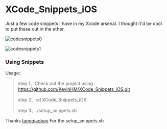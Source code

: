 # XCode_Snippets_iOS
Just a few code snippets I have in my Xcode arsenal. I thought it'd be cool to put these out in the ether.

![codesnippets0](https://github.com/KevinHM/XCode_Snippets_iOS/blob/master/codeSnippet0.gif)

![codesnippets1](https://github.com/KevinHM/XCode_Snippets_iOS/blob/master/codeSnippet1.gif)

### Using Snippets

Usage:
>step 1、Check out the project using : https://github.com/KevinHM/XCode_Snippets_iOS.git
>
>step 2、cd XCode_Snippets_iOS
>
>step 3、./setup_snippets.sh

Thanks [tangqiaoboy](https://github.com/tangqiaoboy) For the setup_snippets.sh
